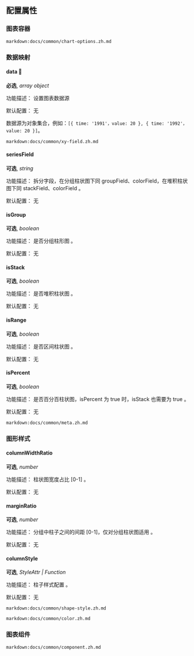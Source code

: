 ## 配置属性

### 图表容器

`markdown:docs/common/chart-options.zh.md`

### 数据映射

#### data 📌

**必选**, _array object_

功能描述： 设置图表数据源

默认配置： 无

数据源为对象集合，例如：`[{ time: '1991'，value: 20 }, { time: '1992'，value: 20 }]`。

`markdown:docs/common/xy-field.zh.md`

#### seriesField

**可选**, _string_

功能描述： 拆分字段，在分组柱状图下同 groupField、colorField，在堆积柱状图下同 stackField、colorField 。

默认配置： 无

#### isGroup

**可选**, _boolean_

功能描述： 是否分组柱形图 。

默认配置： 无

#### isStack

**可选**, _boolean_

功能描述： 是否堆积柱状图 。

默认配置： 无

#### isRange

**可选**, _boolean_

功能描述： 是否区间柱状图 。

默认配置： 无

#### isPercent

**可选**, _boolean_

功能描述： 是否百分百柱状图，isPercent 为 true 时，isStack 也需要为 true 。

默认配置： 无

`markdown:docs/common/meta.zh.md`

### 图形样式

#### columnWidthRatio

**可选**, _number_

功能描述： 柱状图宽度占比 [0-1] 。

默认配置： 无

#### marginRatio

**可选**, _number_

功能描述： 分组中柱子之间的间距 [0-1]，仅对分组柱状图适用 。

默认配置： 无

#### columnStyle

**可选**, _StyleAttr | Function_

功能描述： 柱子样式配置 。

默认配置： 无

`markdown:docs/common/shape-style.zh.md`

`markdown:docs/common/color.zh.md`

### 图表组件

`markdown:docs/common/component.zh.md`
